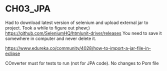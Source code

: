 # CH03_JPA


Had to download latest version of selenium and upload external jar to project. Took a while to figure out phew;)
https://github.com/SeleniumHQ/htmlunit-driver/releases
You need to save it somewhere in computer and never delete it.

https://www.edureka.co/community/4028/how-to-import-a-jar-file-in-eclipse

COnverter must for tests to run (not for JPA code).
No changes to Pom file
